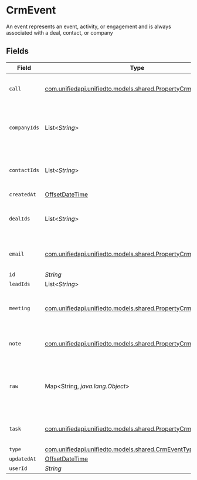 # CrmEvent

An event represents an event, activity, or engagement and is always associated with a deal, contact, or company


## Fields

| Field                                                                                                            | Type                                                                                                             | Required                                                                                                         | Description                                                                                                      |
| ---------------------------------------------------------------------------------------------------------------- | ---------------------------------------------------------------------------------------------------------------- | ---------------------------------------------------------------------------------------------------------------- | ---------------------------------------------------------------------------------------------------------------- |
| `call`                                                                                                           | [com.unifiedapi.unifiedto.models.shared.PropertyCrmEventCall](../../models/shared/PropertyCrmEventCall.md)       | :heavy_minus_sign:                                                                                               | The call object, when type = call                                                                                |
| `companyIds`                                                                                                     | List<*String*>                                                                                                   | :heavy_minus_sign:                                                                                               | An array of company IDs associated with this event                                                               |
| `contactIds`                                                                                                     | List<*String*>                                                                                                   | :heavy_minus_sign:                                                                                               | An array of contact IDs associated with this event                                                               |
| `createdAt`                                                                                                      | [OffsetDateTime](https://docs.oracle.com/javase/8/docs/api/java/time/OffsetDateTime.html)                        | :heavy_minus_sign:                                                                                               | N/A                                                                                                              |
| `dealIds`                                                                                                        | List<*String*>                                                                                                   | :heavy_minus_sign:                                                                                               | An array of deal IDs associated with this event                                                                  |
| `email`                                                                                                          | [com.unifiedapi.unifiedto.models.shared.PropertyCrmEventEmail](../../models/shared/PropertyCrmEventEmail.md)     | :heavy_minus_sign:                                                                                               | The email object, when type = email                                                                              |
| `id`                                                                                                             | *String*                                                                                                         | :heavy_minus_sign:                                                                                               | N/A                                                                                                              |
| `leadIds`                                                                                                        | List<*String*>                                                                                                   | :heavy_minus_sign:                                                                                               | N/A                                                                                                              |
| `meeting`                                                                                                        | [com.unifiedapi.unifiedto.models.shared.PropertyCrmEventMeeting](../../models/shared/PropertyCrmEventMeeting.md) | :heavy_minus_sign:                                                                                               | The meeting object, when type = meeting                                                                          |
| `note`                                                                                                           | [com.unifiedapi.unifiedto.models.shared.PropertyCrmEventNote](../../models/shared/PropertyCrmEventNote.md)       | :heavy_minus_sign:                                                                                               | The note object, when type = note                                                                                |
| `raw`                                                                                                            | Map<String, *java.lang.Object*>                                                                                  | :heavy_minus_sign:                                                                                               | The raw data returned by the integration for this event.                                                         |
| `task`                                                                                                           | [com.unifiedapi.unifiedto.models.shared.PropertyCrmEventTask](../../models/shared/PropertyCrmEventTask.md)       | :heavy_minus_sign:                                                                                               | The task object, when type = task                                                                                |
| `type`                                                                                                           | [com.unifiedapi.unifiedto.models.shared.CrmEventType](../../models/shared/CrmEventType.md)                       | :heavy_minus_sign:                                                                                               | N/A                                                                                                              |
| `updatedAt`                                                                                                      | [OffsetDateTime](https://docs.oracle.com/javase/8/docs/api/java/time/OffsetDateTime.html)                        | :heavy_minus_sign:                                                                                               | N/A                                                                                                              |
| `userId`                                                                                                         | *String*                                                                                                         | :heavy_minus_sign:                                                                                               | N/A                                                                                                              |